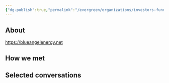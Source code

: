```yaml
---
{"dg-publish":true,"permalink":"/evergreen/organizations/investors-funders/accelerator-startup-non-profit/blue-angel-energy/","tags":["company"]}
---
```


## About

https://blueangelenergy.net


## How we met


## Selected conversations
